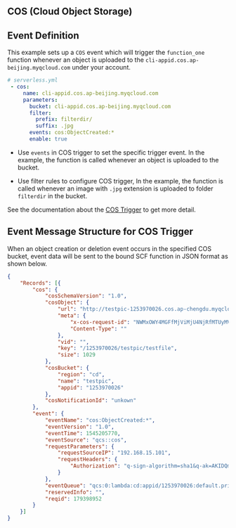 
## COS (Cloud Object Storage)


## Event Definition

This example sets up a `COS` event which will trigger the `function_one` function whenever an object is uploaded to the `cli-appid.cos.ap-beijing.myqcloud.com` under your account.

```yml
# serverless.yml
 - cos:
     name: cli-appid.cos.ap-beijing.myqcloud.com
     parameters:
       bucket: cli-appid.cos.ap-beijing.myqcloud.com
       filter:
         prefix: filterdir/
         suffix: .jpg
       events: cos:ObjectCreated:*
       enable: true
```

- Use `events` in COS trigger to set the specific trigger event. In the example, the function is called whenever an object is uploaded to the bucket.

- Use filter rules to configure COS trigger, In the example, the function is called whenever an image with `.jpg` extension is uploaded to folder `filterdir` in the bucket.


See the documentation about the [COS Trigger](https://intl.cloud.tencent.com/document/product/583/9707) to get more detail.

## Event Message Structure for COS Trigger

When an object creation or deletion event occurs in the specified COS bucket, event data will be sent to the bound SCF function in JSON format as shown below.

```json
{
    "Records": [{
        "cos": {
            "cosSchemaVersion": "1.0",
            "cosObject": {
                "url": "http://testpic-1253970026.cos.ap-chengdu.myqcloud.com/testfile",
                "meta": {
                    "x-cos-request-id": "NWMxOWY4MGFfMjViMjU4NjRfMTUyMV8yNzhhZjM=",
                    "Content-Type": ""
                },
                "vid": "",
                "key": "/1253970026/testpic/testfile",
                "size": 1029
            },
            "cosBucket": {
                "region": "cd",
                "name": "testpic",
                "appid": "1253970026"
            },
            "cosNotificationId": "unkown"
        },
        "event": {
            "eventName": "cos:ObjectCreated:*",
            "eventVersion": "1.0",
            "eventTime": 1545205770,
            "eventSource": "qcs::cos",
            "requestParameters": {
                "requestSourceIP": "192.168.15.101",
                "requestHeaders": {
                    "Authorization": "q-sign-algorithm=sha1&q-ak=AKIDQm6iUh2NJ6jL41tVUis9KpY5Rgv49zyC&q-sign-time=1545205709;1545215769&q-key-time=1545205709;1545215769&q-header-list=host;x-cos-storage-class&q-url-param-list=&q-signature=098ac7dfe9cf21116f946c4b4c29001c2b449b14"
                }
            },
            "eventQueue": "qcs:0:lambda:cd:appid/1253970026:default.printevent.$LATEST",
            "reservedInfo": "",
            "reqid": 179398952
        }
    }]
}
```
